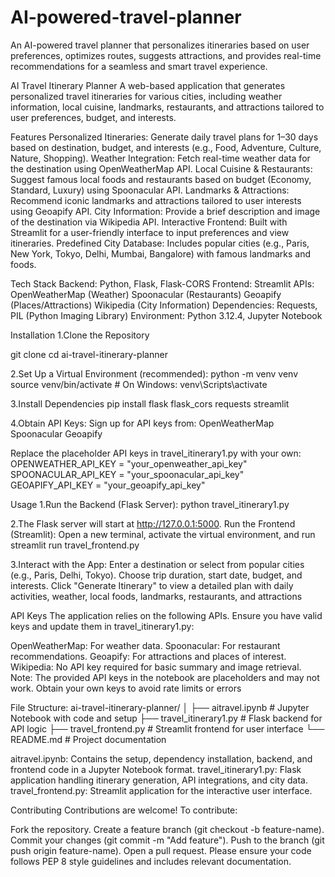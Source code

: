 # AI-powered-travel-planner
An AI-powered travel planner that personalizes itineraries based on user preferences, optimizes routes, suggests attractions, and provides real-time recommendations for a seamless and smart travel experience.

AI Travel Itinerary Planner
A web-based application that generates personalized travel itineraries for various cities, including weather information, local cuisine, landmarks, restaurants, and attractions tailored to user preferences, budget, and interests.

Features
Personalized Itineraries: Generate daily travel plans for 1–30 days based on destination, budget, and interests (e.g., Food, Adventure, Culture, Nature, Shopping).
Weather Integration: Fetch real-time weather data for the destination using OpenWeatherMap API.
Local Cuisine & Restaurants: Suggest famous local foods and restaurants based on budget (Economy, Standard, Luxury) using Spoonacular API.
Landmarks & Attractions: Recommend iconic landmarks and attractions tailored to user interests using Geoapify API.
City Information: Provide a brief description and image of the destination via Wikipedia API.
Interactive Frontend: Built with Streamlit for a user-friendly interface to input preferences and view itineraries.
Predefined City Database: Includes popular cities (e.g., Paris, New York, Tokyo, Delhi, Mumbai, Bangalore) with famous landmarks and foods.

Tech Stack
Backend: Python, Flask, Flask-CORS
Frontend: Streamlit
APIs:
OpenWeatherMap (Weather)
Spoonacular (Restaurants)
Geoapify (Places/Attractions)
Wikipedia (City Information)
Dependencies: Requests, PIL (Python Imaging Library)
Environment: Python 3.12.4, Jupyter Notebook

Installation
1.Clone the Repository

git clone <repository-url>
cd ai-travel-itinerary-planner

2.Set Up a Virtual Environment (recommended):
python -m venv venv
source venv/bin/activate  # On Windows: venv\Scripts\activate

3.Install Dependencies
pip install flask flask_cors requests streamlit

4.Obtain API Keys:
Sign up for API keys from:
OpenWeatherMap
Spoonacular
Geoapify

Replace the placeholder API keys in travel_itinerary1.py with your own:
OPENWEATHER_API_KEY = "your_openweather_api_key"
SPOONACULAR_API_KEY = "your_spoonacular_api_key"
GEOAPIFY_API_KEY = "your_geoapify_api_key"

Usage
1.Run the Backend (Flask Server):
python travel_itinerary1.py

2.The Flask server will start at http://127.0.0.1:5000.
Run the Frontend (Streamlit): Open a new terminal, activate the virtual environment, and run
streamlit run travel_frontend.py

3.Interact with the App:
Enter a destination or select from popular cities (e.g., Paris, Delhi, Tokyo).
Choose trip duration, start date, budget, and interests.
Click "Generate Itinerary" to view a detailed plan with daily activities, weather, local foods, landmarks, restaurants, and attractions

API Keys
The application relies on the following APIs. Ensure you have valid keys and update them in travel_itinerary1.py:

OpenWeatherMap: For weather data.
Spoonacular: For restaurant recommendations.
Geoapify: For attractions and places of interest.
Wikipedia: No API key required for basic summary and image retrieval.
Note: The provided API keys in the notebook are placeholders and may not work. Obtain your own keys to avoid rate limits or errors

File Structure:
ai-travel-itinerary-planner/
│
├── aitravel.ipynb          # Jupyter Notebook with code and setup
├── travel_itinerary1.py    # Flask backend for API logic
├── travel_frontend.py      # Streamlit frontend for user interface
└── README.md               # Project documentation

aitravel.ipynb: Contains the setup, dependency installation, backend, and frontend code in a Jupyter Notebook format.
travel_itinerary1.py: Flask application handling itinerary generation, API integrations, and city data.
travel_frontend.py: Streamlit application for the interactive user interface.

Contributing
Contributions are welcome! To contribute:

Fork the repository.
Create a feature branch (git checkout -b feature-name).
Commit your changes (git commit -m "Add feature").
Push to the branch (git push origin feature-name).
Open a pull request.
Please ensure your code follows PEP 8 style guidelines and includes relevant documentation.

